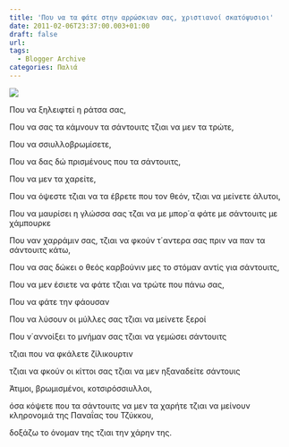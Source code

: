 ```yaml
---
title: 'Που να τα φάτε στην αρρώσκιαν σας, χριστιανοί σκατόψυσιοι'
date: 2011-02-06T23:37:00.003+01:00
draft: false
url: 
tags:
  - Blogger Archive
categories: Παλιά
---
```


[![](https://blogger.googleusercontent.com/img/b/R29vZ2xl/AVvXsEhIcftburAXbm9j7MR1Lb11LOYhqEPaYFawpb_vVa7lbuSpIeN2TdHIQHt6nzQBdQMdhvjDILt_E7fNnlQ-QHgd6mCvG-qaD2WXdVhOOLNnLcdJy3NPckgFP6wLmWEjYiwQNaBUj9JenT8/s320/6095924-greed-businessman-eating-money-man-eat-dollars-in-display-of-avarice-isolated-on-white.jpg)](https://blogger.googleusercontent.com/img/b/R29vZ2xl/AVvXsEhIcftburAXbm9j7MR1Lb11LOYhqEPaYFawpb_vVa7lbuSpIeN2TdHIQHt6nzQBdQMdhvjDILt_E7fNnlQ-QHgd6mCvG-qaD2WXdVhOOLNnLcdJy3NPckgFP6wLmWEjYiwQNaBUj9JenT8/s1600/6095924-greed-businessman-eating-money-man-eat-dollars-in-display-of-avarice-isolated-on-white.jpg)  

  

Που να ξηλειφτεί η ράτσα σας,

Που να σας τα κάμνουν τα σάντουιτς τζιαι να μεν τα τρώτε,

Που να σσιυλλοβρωμίσετε,

Που να δας δώ πρισμένους που τα σάντουιτς,

Που να μεν τα χαρείτε,

Που να όψεστε τζιαι να τα έβρετε που τον θεόν, τζιαι να μείνετε άλυτοι,

Που να μαυρίσει η γλώσσα σας τζαι να με μπορ΄α φάτε με σάντουιτς με χάμπουρκε

Που ναν χαρράμιν σας, τζιαι να φκούν τ΄αντερα σας πριν να παν τα σάντουιτς κάτω,

Που να σας δώκει ο θεός καρβούνιν μες το στόμαν αντίς για σάντουιτς,

Που να μεν έσιετε να φάτε τζιαι να τρώτε που πάνω σας,

Που να φάτε την φάουσαν

Που να λύσουν οι μύλλες σας τζιαι να μείνετε ξεροί

Που ν΄αννοίξει το μνήμαν σας τζιαι να γεμώσει σάντουιτς

τζιαι που να φκάλετε ζίλικουρτιν

τζιαι να φκούν οι κίττοι σας τζιαι να μεν ηξαναδείτε σάντουις

  

  

Άτιμοι, βρωμισμένοι, κοτσιρόσσιυλλοι,

  

όσα κόψετε που τα σάντουιτς να μεν τα χαρήτε τζιαι να μείνουν κληρονομιά της Παναΐας του Τζύκκου,

  

δοξάζω το όνομαν της τζιαι την χάρην της.
